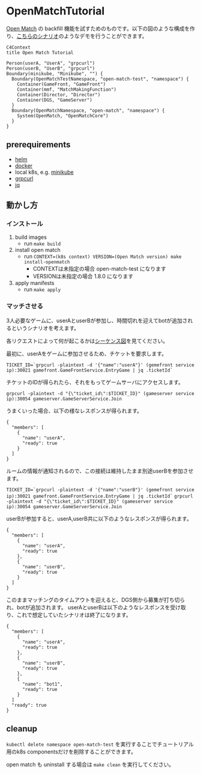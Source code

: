 # OpenMatchTutorial
[Open Match](https://github.com/googleforgames/open-match) の backfill 機能を試すためのものです。以下の図のような構成を作り、[こちらのシナリオ](seq.md)のようなデモを行うことができます。

```mermaid
C4Context
title Open Match Tutorial

Person(userA, "UserA", "grpcurl")
Person(userB, "UserB", "grpcurl")
Boundary(minikube, "Minikube", "") {
  Boundary(OpenMatchTestNamespace, "open-match-test", "namespace") {
    Container(GameFront, "GameFront")
    Container(mmf, "MatchMakingFunction")
    Container(Director, "Director")
    Container(DGS, "GameServer")
  }
  Boundary(OpenMatchNamespace, "open-match", "namespace") {
    System(OpenMatch, "OpenMatchCore")
  }
}
```


## prerequirements
- [helm](https://helm.sh/)
- [docker](https://www.docker.com/)
- local k8s, e.g. [minikube](https://minikube.sigs.k8s.io/)
- [grpcurl](https://github.com/fullstorydev/grpcurl)
- [jq](https://jqlang.github.io/jq/)

## 動かし方
### インストール
1. build images
    - run `make build`
2. install open match
    - run `CONTEXT=(k8s context) VERSION=(Open Match version) make install-openmatch`
      - CONTEXTは未指定の場合 open-match-test になります
      - VERSIONは未指定の場合 1.8.0 になります
3. apply manifests
    - run `make apply`

### マッチさせる
3人必要なゲームに、userAとuserBが参加し、時間切れを迎えてbotが追加されるというシナリオを考えます。

各リクエストによって何が起こるかは[シーケンス図](seq.md)を見てください。

最初に、userAをゲームに参加させるため、チケットを要求します。

`` TICKET_ID=`grpcurl -plaintext -d '{"name":"userA"}' (gemefront service ip):30021 gamefront.GameFrontService.EntryGame | jq .ticketId` ``

チケットのIDが得られたら、それをもってゲームサーバにアクセスします。

`grpcurl -plaintext -d "{\"ticket_id\":$TICKET_ID}" (gameserver service ip):30054 gameserver.GameServerService.Join`

うまくいった場合、以下の様なレスポンスが得られます。


```
{
  "members": [
    {
      "name": "userA",
      "ready": true
    }
  ]
}
```

ルームの情報が通知されるので、この接続は維持したまま別途userBを参加させます。

`` TICKET_ID=`grpcurl -plaintext -d '{"name":"userB"}' (gemefront service ip):30021 gamefront.GameFrontService.EntryGame | jq .ticketId` ``
`grpcurl -plaintext -d "{\"ticket_id\":$TICKET_ID}" (gameserver service ip):30054 gameserver.GameServerService.Join`

userBが参加すると、userA,userB共に以下のようなレスポンスが得られます。

```
{
  "members": [
    {
      "name": "userA",
      "ready": true
    },
    {
      "name": "userB",
      "ready": true
    }
  ]
}
```

このままマッチングのタイムアウトを迎えると、DGS側から募集が打ち切られ、botが追加されます。
userAとuserBは以下のようなレスポンスを受け取り、これで想定していたシナリオは終了になります。
```
{
  "members": [
    {
      "name": "userA",
      "ready": true
    },
    {
      "name": "userB",
      "ready": true
    },
    {
      "name": "bot1",
      "ready": true
    }
  ]
  "ready": true
}
```


## cleanup
`kubectl delete namespace open-match-test` を実行することでチュートリアル用のk8s componentsだけを削除することができます。

open match も uninstall する場合は `make clean` を実行してください。

